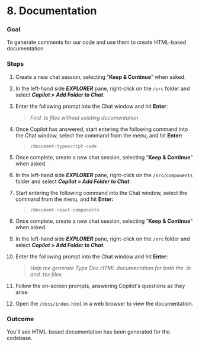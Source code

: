 # 8. Documentation

### **Goal**

To generate comments for our code and use them to create HTML-based documentation.
 

### **Steps**

1. Create a new chat session, selecting “**Keep & Continue**” when asked.

2. In the left-hand side _**EXPLORER**_ pane, right-click on the `/src` folder and select _**Copilot > Add Folder to Chat**_.

3. Enter the following prompt into the Chat window and hit **Enter**:

   > _Find .ts files without existing documentation_

3. Once Copilot has answered, start entering the following command into the Chat window, select the command from the menu, and hit **Enter:**  

   > `/document-typescript-code`

5. Once complete, create a new chat session, selecting “**Keep & Continue**” when asked.

6. In the left-hand side _**EXPLORER**_ pane, right-click on the `/src/components` folder and select _**Copilot > Add Folder to Chat**_.

8. Start entering the following command into the Chat window, select the command from the menu, and hit **Enter:**  

   > `/document-react-components`

9. Once complete, create a new chat session, selecting “**Keep & Continue**” when asked.

10. In the left-hand side _**EXPLORER**_ pane, right-click on the `/src` folder and select _**Copilot > Add Folder to Chat**_.

11. Enter the following prompt into the Chat window and hit **Enter**:

      > _Help me generate Type Doc HTML documentation for both the .ts and .tsx files_

12. Follow the on-screen prompts, answering Copilot's questions as they arise.

13. Open the `/docs/index.html` in a web browser to view the documentation.


### **Outcome**

You'll see HTML-based documentation has been generated for the codebase.
